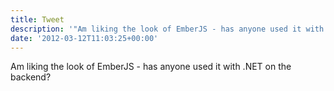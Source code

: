 ```yaml
---
title: Tweet
description: '"Am liking the look of EmberJS - has anyone used it with .NET on the backend?"'
date: '2012-03-12T11:03:25+00:00'
---
```

Am liking the look of EmberJS - has anyone used it with .NET on the backend?
